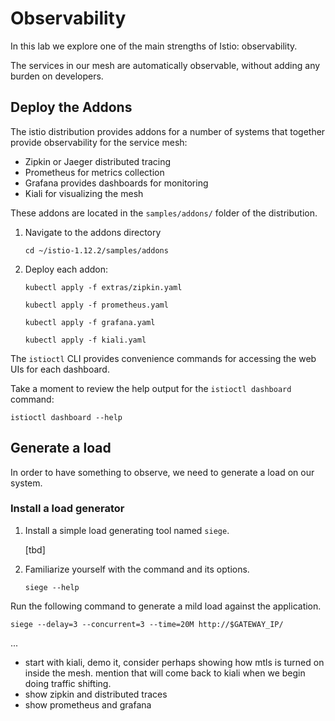 # Observability

In this lab we explore one of the main strengths of Istio: observability.

The services in our mesh are automatically observable, without adding any burden on developers.

## Deploy the Addons

The istio distribution provides addons for a number of systems that together provide observability for the service mesh:

- Zipkin or Jaeger distributed tracing
- Prometheus for metrics collection
- Grafana provides dashboards for monitoring
- Kiali for visualizing the mesh

These addons are located in the `samples/addons/` folder of the distribution.

1. Navigate to the addons directory

    ```shell
    cd ~/istio-1.12.2/samples/addons
    ```

1. Deploy each addon:

    ```shell
    kubectl apply -f extras/zipkin.yaml
    ```

    ```shell
    kubectl apply -f prometheus.yaml
    ```

    ```shell
    kubectl apply -f grafana.yaml
    ```

    ```shell
    kubectl apply -f kiali.yaml
    ```

The `istioctl` CLI provides convenience commands for accessing the web UIs for each dashboard.

Take a moment to review the help output for the `istioctl dashboard` command:

```shell
istioctl dashboard --help
```

## Generate a load

In order to have something to observe, we need to generate a load on our system.

### Install a load generator

1. Install a simple load generating tool named `siege`.

    [tbd]

1. Familiarize yourself with the command and its options.

    ```shell
    siege --help
    ```

Run the following command to generate a mild load against the application.

```shell
siege --delay=3 --concurrent=3 --time=20M http://$GATEWAY_IP/
```

...

- start with kiali, demo it, consider perhaps showing how mtls is turned on inside the mesh.  mention that will come back to kiali when we begin doing traffic shifting.
- show zipkin and distributed traces
- show prometheus and grafana

